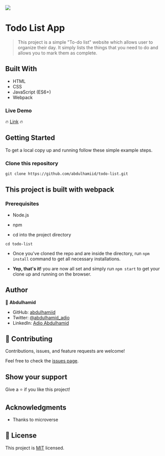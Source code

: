 ![](https://img.shields.io/badge/Microverse-blueviolet)

# Todo List App

> This project is a simple "To-do list" website which allows user to organize their day. It simply lists the things that you need to do and allows you to mark them as complete.


## Built With

- HTML
- CSS 
- JavaScript (ES6+)
- Webpack

### Live Demo 

🔥 [Link](https://abdulhamiid.github.io/todo-list) 🔥

## Getting Started

To get a local copy up and running follow these simple example steps.

### Clone this repository

```
git clone https://github.com/abdulhamiid/todo-list.git
```

## This project is built with webpack 
### Prerequisites

- Node.js
- npm

- cd into the project directory
```terminal
cd todo-list
```
- Once you've cloned the repo and are inside the directory, run `npm install` 
command to get all necessary installations.

- **Yep, that's it!** you are now all set and simply run `npm start` to get your clone up and running on the browser.


## Author

👤 **Abdulhamid**

- GitHub: [abdulhamiid](https://github.com/abdulhamiid)
- Twitter: [@abdulhamid_adio](https://twitter.com/abdulhamid_adio)
- LinkedIn: [Adio Abdulhamid](https://linkedin.com/in/abdulhamid-adio)

## 🤝 Contributing

Contributions, issues, and feature requests are welcome!

Feel free to check the [issues page](https://github.com/abdulhamiid/todo-list/issues).

## Show your support

Give a ⭐️ if you like this project!

## Acknowledgments

- Thanks to microverse

## 📝 License

This project is [MIT](./MIT.md) licensed.
